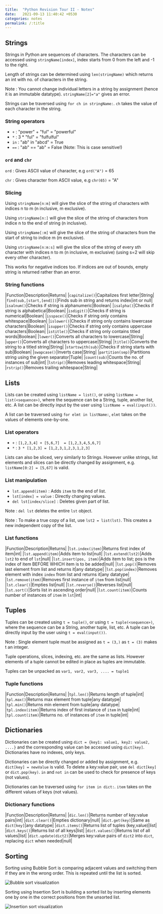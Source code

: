 ```yaml
---
title:  "Python Revision Tour II - Notes"
date:   2021-09-13 11:40:42 +0530
categories: notes
permalink: /:title
---
```

## Strings

Strings in Python are sequences of characters. The characters can be accessed using `stringName[index]`, index starts from 0 from the left and -1 to the right.

Length of strings can be determined using `len(stringName)` which returns an int with no. of characters in the string.

Note
: You cannot change individual letters in a string by assignment (hence it is an immutable datatype). `stringName[2]="a"` gives an error.

Strings can be traversed using `for ch in stringName:`. `ch` takes the value of each character in the string.

### String operators

- `+`  : "power" + "ful" = "powerful"
- `*`  : 3 * "ful" = "fulfulful"
- `in` : "ab" in "abcd" = True
- `==` : "ab" == "ab" = False (Note: This is case sensitive!)

### `ord` and `chr`

`ord`
: Gives ASCII value of character, e.g `ord("A")` = 65

`chr`
: Gives character from ASCII value, e.g `chr(65)` = "A"

### Slicing

Using `stringName[n:m]` will give the slice of the string of characters with indices n to m (n inclusive, m exclusive).

Using `stringName[n:]` will give the slice of the string of characters from indice n to the end of string (n inclusive).

Using `stringName[:m]` will give the slice of the string of characters from the start of string to indice m (m exclusive).

Using `stringName[n:m:s]` will give the slice of the string of every sth character with indices n to m (n inclusive, m exclusive) (using s=2 will skip every other character).

This works for negative indices too. If indices are out of bounds, empty string is returned rather than an error.

### String functions

|Function|Description|Returns|
|`capitalize()`|Capitalizes first letter|String|
|`find(sub,[start,[end]])`|Finds sub in string and returns index|int or null|
|`isalnum()`|Checks if string is alphanumeric|Boolean|
|`isalpha()`|Checks if string is alphabetical|Boolean|
|`isdigit()`|Checks if string is numerical|Boolean|
|`isspace()`|Checks if string only contains whitespace|Boolean|
|`islower()`|Checks if string only contains lowercase characters|Boolean|
|`isupper()`|Checks if string only contains uppercase characters|Boolean|
|`istitle()`|Checks if string only contains titled words|Boolean|
|`lower()`|Converts all characters to lowercase|String|
|`upper()`|Converts all characters to uppercase|String|
|`title()`|Converts the string to a titled string|String|
|`startswith(sub)`|Checks if string starts with sub|Boolean|
|`swapcase()`|Inverts case|String|
|`partition(sep)`|Partitions string using the given separator|Tuple|
|`count(sub)`|Counts the no. of instances of sub|int|
|`lstrip()`|Removes leading whitespace|String|
|`rstrip()`|Removes trailing whitespace|String|

## Lists

Lists can be created using `listName = list()`, or using `listName = list(<sequence>)`, where the sequence can be a String, tuple, another list, etc. A list can be directly input by the user using `listName = eval(input())`.

A list can be traversed using `for elmt in listName:`, `elmt` takes on the values of elements one-by-one.

### List operators

- `+`  : `[1,2,3,4] + [5,6,7]  = [1,2,3,4,5,6,7]`
- `*`  : `3 * [1,2,3] = [1,2,3,1,2,3,1,2,3]`

Lists can also be sliced, very similarly to Strings.
However unlike strings, list elements and slices can be directly changed by assignment, e.g. `listName[0:2] = [5,67]` is valid.

### List manipulation

- `lst.append(item)`     : Adds `item` to the end of list.
- `lst[index] = value`   : Directly changing values.
- `del lst[index/slice]` : Deletes given part of list.

Note
: `del lst` deletes the entire `lst` object.

Note
: To make a true copy of a list, use `lst2 = list(lst)`. This creates a new independent copy of the list.

### List functions

|Function|Description|Returns|
|`lst.index(item)`|Returns first index of item|int|
|`lst.append(item)`|Adds item to list|null|
|`lst.extend(lst2)`|Adds `lst2` to end of `lst`|null|
|`lst.insert(pos, item)`|Adds item to list; pos is the index of item BEFORE WHICH item is to be added|null|
|`lst.pop()`|Removes last element from list and returns it|any datatype|
|`lst.pop(index)`|Removes element with index `index` from list and returns it|any datatype|
|`lst.remove(item)`|Removes first instance of `item` from list|null|
|`lst.clear()`|Empties list|null|
|`lst.reverse()`|Reverses list|null|
|`lst.sort()`|Sorts list in ascending order|null|
|`lst.count(item)`|Counts number of instances of `item` in `lst`|int|

## Tuples

Tuples can be created using `t = tuple()`, or using `t = tuple(<sequence>)`, where the sequence can be a String, another tuple, list, etc. A tuple can be directly input by the user using `t = eval(input())`.

Note
: Single element tuple must be assigned as `t = (3,)` as `t = (3)` makes t an integer.

Tuple operations, slices, indexing, etc. are the same as lists. However elements of a tuple cannot be edited in place as tuples are immutable.

Tuples can be unpacked as `var1, var2, var3, .... = tuple1`

### Tuple functions

|Function|Description|Returns|
|`tpl.len()`|Returns length of tuple|int|
|`tpl.max()`|Returns max element from tuple|any datatype|
|`tpl.min()`|Returns min element from tuple|any datatype|
|`tpl.index(item)`|Returns index of first instance of `item` in tuple|int|
|`tpl.count(item)`|Returns no. of instances of `item` in tuple|int|

## Dictionaries

Dictionaries can be created using `dict = {key1: value1, key2: value2, ....}` and the corresponding value can be accessed using `dict[key]`. Dictionaries have no indexes, only keys.

Dictionaries can be directly changed or added by assignment, e.g. `dict[key] = newValue` is valid. To delete a key:value pair, use `del dict[key]` or `dict.pop(key)`. `in` and `not in` can be used to check for presence of keys (not values).

Dictionaries can be traversed using `for item in dict:`. `item` takes on the different values of keys (not values).

### Dictionary functions

|Function|Description|Returns|
|`dic.len()`|Returns number of key:value pairs|int|
|`dict.clear()`|Empties dictionary|null|
|`dict.get(key)`|Same as `dict[key]`|any datatype|
|`dict.items()`|Returns list of tuples (key,value)|list|
|`dict.keys()`|Returns list of all keys|list|
|`dict.values()`|Returns list of all values|list|
|`dict.update(dict2)`|Merges key:value pairs of `dict2` into `dict`, replacing `dict` when needed|null|

## Sorting

Sorting using Bubble Sort is comparing adjacent values and switching them if they are in the wrong order. This is repeated until the list is sorted.

![Bubble sort visualization](https://miro.medium.com/max/3840/1*p_wD00rbc6RkA8w6lqqCkg.gif)

Sorting using Insertion Sort is building a sorted list by inserting elements one by one in the correct positions from the unsorted list.

![Insertion sort visualization](https://upload.wikimedia.org/wikipedia/commons/0/0f/Insertion-sort-example-300px.gif)